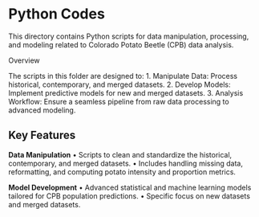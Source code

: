 # Python Codes

This directory contains Python scripts for data manipulation, processing, and modeling related to Colorado Potato Beetle (CPB) data analysis.

Overview

The scripts in this folder are designed to:
	1.	Manipulate Data: Process historical, contemporary, and merged datasets.
	2.	Develop Models: Implement predictive models for new and merged datasets.
	3.	Analysis Workflow: Ensure a seamless pipeline from raw data processing to advanced modeling.

## Key Features

**Data Manipulation**
	•	Scripts to clean and standardize the historical, contemporary, and merged datasets.
	•	Includes handling missing data, reformatting, and computing potato intensity and proportion metrics.

**Model Development**
	•	Advanced statistical and machine learning models tailored for CPB population predictions.
	•	Specific focus on new datasets and merged datasets.
